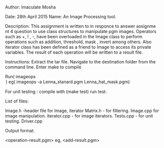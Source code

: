 Author: Imaculate Mosha

Date: 28th April 2015
Name: An Image Processing tool.  


Description: 
This assignment is written to in responce to answer assignme nt 4 question to use class structures to manipulate pgm images.
Operators such as +, ! , -, have been overloaded in the Image class to perform operations such as addition, threshold, mask , invert among others. Also iterator class has been defined as a friend
to Image to access its private variables. The result of each operation will be written to a result file.

Instructions: Extract the tar file. Navigate to the destination folder from the command line. 
Enter make to compile

Run( imageops <option> <parameters> )
eg( imageops -a  Lenna_stanard.pgm Lenna_hat_mask.pgm)

For unit testing :
compile with (make test)
run test.
 
	 

List of files: 

Image.h -header file for Image, iterator
Matrix.h - for filtering.
Image.cpp  for image manipulation.
iterator.cpp - for image iterators.
Tests.cpp - for unit testing.
Driver.cpp


Output format.

<operation-result.pgm>
eg, <add-result.pgm>